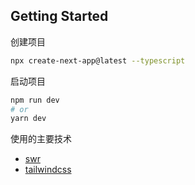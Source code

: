 ## Getting Started

创建项目

```bash
npx create-next-app@latest --typescript
```

启动项目

```bash
npm run dev
# or
yarn dev
```

使用的主要技术

- <a href="https://swr.vercel.app/zh-CN">swr</a>
- <a href="https://tailwindcss.com/">tailwindcss</a>
